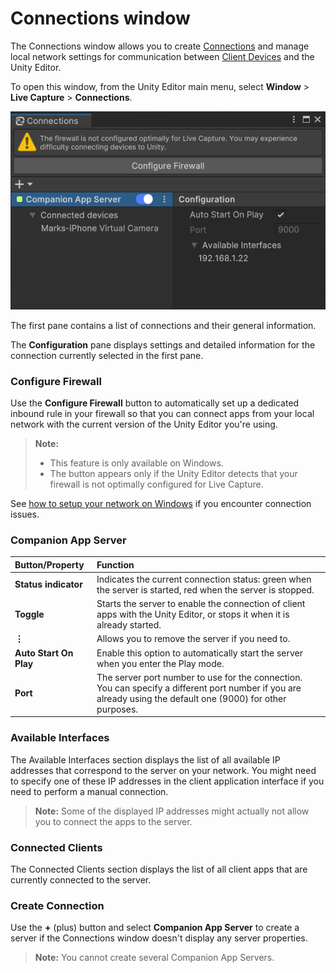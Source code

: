 # Connections window

The Connections window allows you to create [Connections](data-capture-process.md#connection) and manage local network settings for communication between [Client Devices](data-capture-process.md#client-device) and the Unity Editor.

To open this window, from the Unity Editor main menu, select **Window** > **Live Capture** > **Connections**.

![](images/ref-window-connections.png)

The first pane contains a list of connections and their general information.

The **Configuration** pane displays settings and detailed information for the connection currently selected in the first pane.

### Configure Firewall

Use the **Configure Firewall** button to automatically set up a dedicated inbound rule in your firewall so that you can connect apps from your local network with the current version of the Unity Editor you're using.

>**Note:**
>* This feature is only available on Windows.
>* The button appears only if the Unity Editor detects that your firewall is not optimally configured for Live Capture.

See [how to setup your network on Windows](connection-network.md) if you encounter connection issues.

### Companion App Server

| Button/Property | Function |
|:---|:---|
| **Status indicator** | Indicates the current connection status: green when the server is started, red when the server is stopped. |
| **Toggle** | Starts the server to enable the connection of client apps with the Unity Editor, or stops it when it is already started. |
| **⋮** | Allows you to remove the server if you need to. |
| **Auto Start On Play** | Enable this option to automatically start the server when you enter the Play mode. |
| **Port** | The server port number to use for the connection.<br />You can specify a different port number if you are already using the default one (9000) for other purposes. |

### Available Interfaces

The Available Interfaces section displays the list of all available IP addresses that correspond to the server on your network. You might need to specify one of these IP addresses in the client application interface if you need to perform a manual connection.

>**Note:** Some of the displayed IP addresses might actually not allow you to connect the apps to the server.

### Connected Clients

The Connected Clients section displays the list of all client apps that are currently connected to the server.

### Create Connection

Use the **+** (plus) button and select **Companion App Server** to create a server if the Connections window doesn't display any server properties.

>**Note:** You cannot create several Companion App Servers.
